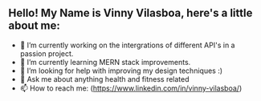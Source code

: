 ## Hello! My Name is Vinny Vilasboa, here's a little about me:

- 🔭 I’m currently working on the intergrations of different API's in a passion project.
- 🌱 I’m currently learning MERN stack improvements.
- 🤔 I’m looking for help with improving my design techniques :) 
- 💬 Ask me about anything health and fitness related
- 📫 How to reach me: (https://www.linkedin.com/in/vinny-vilasboa/)

